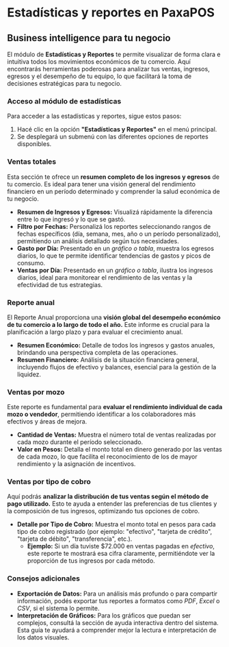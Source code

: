 # Estadísticas y reportes en PaxaPOS

## Business intelligence para tu negocio

El módulo de **Estadísticas y Reportes** te permite visualizar de forma clara e intuitiva todos los movimientos económicos de tu comercio. Aquí encontrarás herramientas poderosas para analizar tus ventas, ingresos, egresos y el desempeño de tu equipo, lo que facilitará la toma de decisiones estratégicas para tu negocio.

### Acceso al módulo de estadísticas

Para acceder a las estadísticas y reportes, sigue estos pasos:

1.  Hacé clic en la opción **"Estadísticas y Reportes"** en el menú principal.
2.  Se desplegará un submenú con las diferentes opciones de reportes disponibles.


### Ventas totales

Esta sección te ofrece un **resumen completo de los ingresos y egresos** de tu comercio. Es ideal para tener una visión general del rendimiento financiero en un período determinado y comprender la salud económica de tu negocio.

* **Resumen de Ingresos y Egresos:** Visualizá rápidamente la diferencia entre lo que ingresó y lo que se gastó.
* **Filtro por Fechas:** Personalizá los reportes seleccionando rangos de fechas específicos (día, semana, mes, año o un período personalizado), permitiendo un análisis detallado según tus necesidades.
* **Gasto por Día:** Presentado en un *gráfico o tabla*, muestra los egresos diarios, lo que te permite identificar tendencias de gastos y picos de consumo.
* **Ventas por Día:** Presentado en un *gráfico o tabla*, ilustra los ingresos diarios, ideal para monitorear el rendimiento de las ventas y la efectividad de tus estrategias.


### Reporte anual

El Reporte Anual proporciona una **visión global del desempeño económico de tu comercio a lo largo de todo el año.** Este informe es crucial para la planificación a largo plazo y para evaluar el crecimiento anual.

* **Resumen Económico:** Detalle de todos los ingresos y gastos anuales, brindando una perspectiva completa de las operaciones.
* **Resumen Financiero:** Análisis de la situación financiera general, incluyendo flujos de efectivo y balances, esencial para la gestión de la liquidez.


### Ventas por mozo

Este reporte es fundamental para **evaluar el rendimiento individual de cada mozo o vendedor**, permitiendo identificar a los colaboradores más efectivos y áreas de mejora.

* **Cantidad de Ventas:** Muestra el número total de ventas realizadas por cada mozo durante el período seleccionado.
* **Valor en Pesos:** Detalla el monto total en dinero generado por las ventas de cada mozo, lo que facilita el reconocimiento de los de mayor rendimiento y la asignación de incentivos.


### Ventas por tipo de cobro

Aquí podrás **analizar la distribución de tus ventas según el método de pago utilizado.** Esto te ayuda a entender las preferencias de tus clientes y la composición de tus ingresos, optimizando tus opciones de cobro.

* **Detalle por Tipo de Cobro:** Muestra el monto total en pesos para cada tipo de cobro registrado (por ejemplo: "efectivo", "tarjeta de crédito", "tarjeta de débito", "transferencia", etc.).
    * **Ejemplo:** Si un día tuviste $72.000 en ventas pagadas en *efectivo*, este reporte te mostrará esa cifra claramente, permitiéndote ver la proporción de tus ingresos por cada método.


### Consejos adicionales

* **Exportación de Datos:** Para un análisis más profundo o para compartir información, podés exportar tus reportes a formatos como *PDF*, *Excel* o *CSV*, si el sistema lo permite.
* **Interpretación de Gráficos:** Para los gráficos que puedan ser complejos, consultá la sección de ayuda interactiva dentro del sistema. Esta guía te ayudará a comprender mejor la lectura e interpretación de los datos visuales.

